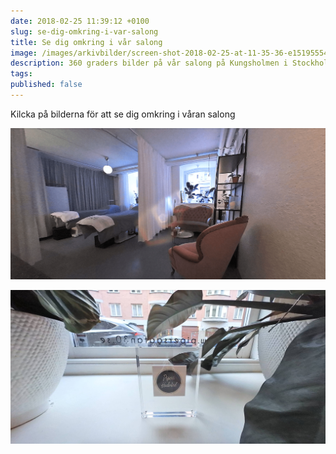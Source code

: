 ```yaml
---
date: 2018-02-25 11:39:12 +0100
slug: se-dig-omkring-i-var-salong
title: Se dig omkring i vår salong
image: /images/arkivbilder/screen-shot-2018-02-25-at-11-35-36-e1519555415393.png
description: 360 graders bilder på vår salong på Kungsholmen i Stockholm
tags:
published: false
---
```

Kilcka p&aring; bilderna för att se dig omkring i v&aring;ran salong

[![Pipers Hudvård](/images/arkivbilder/screen-shot-2018-02-25-at-11-35-36-e1519555415393.png)](https://kuula.co/share/7lx6n)

[![Screen Shot 2018-02-25 at 11.41.18](/images/arkivbilder/screen-shot-2018-02-25-at-11-41-18.png)](https://kuula.co/share/7lx6T)